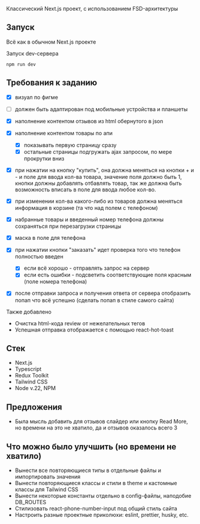 Классический Next.js проект, с использованием FSD-архитектуры

## Запуск

Всё как в обычном Next.js проекте

Запуск dev-сервера
```
npm run dev
```

## Требования к заданию

- [x] визуал по фигме
- [ ] должен быть адаптирован под мобильные устройства и планшеты
- [x] наполнение контентом отзывов из html обернутого в json
- [x] наполнение контентом товары по апи
    - [x] показывать первую страницу сразу
    - [x] остальные страницы подгружать ajax запросом, по мере прокрутки вниз
- [x] при нажатии на кнопку "купить", она должна меняться на кнопки + и - и поле для ввода кол-ва товара, значение поля должно быть 1, кнопки должны добавлять отбавлять товар, так же должна быть возможность вписать в поле для ввода любое кол-во.
- [x] при изменении кол-ва какого-либо из товаров должна меняться информация в корзине (та что над полем с телефоном)
- [x] набранные товары и введенный номер телефона должны сохраняться при перезагрузки страницы
- [x] маска в поле для телефона
- [x] при нажатии кнопки "заказать" идет проверка того что телефон полностью введен
    - [x] если всё хорошо - отправлять запрос на сервер
    - [x] если есть ошибки - подсветить соответствующие поля красным (поле номера телефона)
- [x] после отправки запроса и получения ответа от сервера отобразить попап что всё успешно (сделать попап в стиле самого сайта)


Также добавлено

- Очистка html-кода review от нежелательных тегов
- Успешная отправка отображается с помощью react-hot-toast

## Стек

- Next.js
- Typescript
- Redux Toolkit
- Tailwind CSS
- Node v.22, NPM

## Предложения

- Была мысль добавить для отзывов слайдер или кнопку Read More, но времени на это не хватило, да и отзывов оказалось всего 3

## Что можно было улучшить (но времени не хватило)

- Вынести все повторяющиеся типы в отдельные файлы и импортировать значения
- Вынести повторяющиеся классы и стили в theme и кастомные классы для Tailwind CSS
- Вынести некоторые константы отдельно в config-файлы, наподобие DB_ROUTES
- Стилизовать react-phone-number-input под общий стиль сайта
- Настроить разные проектные приколюхи: eslint, prettier, husky, etc.

